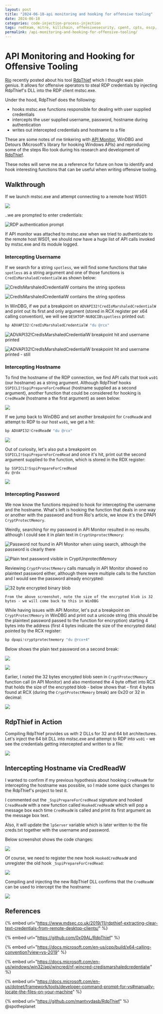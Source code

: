 ```yaml
---
layout: post
title: "2024-06-18-api monitoring and hooking for offensive tooling"
date: 2024-06-18
categories: code-injection-process-injection
tags: redteam, mitre, killchain, offensivesecurity, cpent, cpts, oscp, exploit
permalink: /api-monitoring-and-hooking-for-offensive-tooling/
---
```


# API Monitoring and Hooking for Offensive Tooling

[Rio](https://twitter.com/0x09al) recently posted about his tool [RdpThief](https://www.mdsec.co.uk/2019/11/rdpthief-extracting-clear-text-credentials-from-remote-desktop-clients/) which I thought was plain genius. It allows for offensive operators to steal RDP credentials by injecting RdpThief's DLL into the RDP client mstsc.exe.

Under the hood, RdpThief does the following:

* hooks mstsc.exe functions responsible for dealing with user supplied credentials
* intercepts the user supplied username, password, hostname during authentication
* writes out intercepted credentials and hostname to a file

These are some notes of me tinkering with [API Monitor](http://www.rohitab.com/apimonitor), WinDBG and Detours (Microsoft's library for hooking Windows APIs) and reproducing some of the steps Rio took during his research and development of [RdpThief](https://github.com/0x09AL/RdpThief).&#x20;

These notes will serve me as a reference for future on how to identify and hook interesting functions that can be useful when writing offensive tooling.

## Walkthrough

If we launch mstsc.exe and attempt connecting to a remote host WS01:

![](<../../.gitbook/assets/image (235).png>)

..we are prompted to enter credentials:

![RDP authentication prompt](<../../.gitbook/assets/image (227).png>)

If API monitor was attached to mstsc.exe when we tried to authenticate to the remote host WS01, we should now have a huge list of API calls invoked by mstsc.exe and its module logged.

### Intercepting Username

If we search for a string `spotless`, we will find some functions that take `spotless` as a string argument and one of those functions is `CredIsMarshaledCredentialW` as shown below:&#x20;

![CredIsMarshaledCredentialW contains the string spotless](../../.gitbook/assets/find-computername.gif)

![CredIsMarshaledCredentialW contains the string spotless](<../../.gitbook/assets/image (228).png>)

In WinDBG, if we put a breakpoint on `ADVAPI32!CredIsMarshaledCredentialW` and print out its first and only argument (stored in RCX register per x64 calling convention), we will see `DESKTOP-NU8QCIB\spotless` printed out:

```c
bp ADVAPI32!CredIsMarshaledCredentialW "du @rcx"
```

![ADVAPI32!CredIsMarshaledCredentialW breakpoint hit and username printed](../../.gitbook/assets/find-computername-windbg.gif)

![ADVAPI32!CredIsMarshaledCredentialW breakpoint hit and username printed - still](<../../.gitbook/assets/image (230).png>)

### Intercepting Hostname

To find the hostname of the RDP connection, we find API calls that took `ws01` (our hostname) as a string argument. Although RdpThief hooks `SSPICLI!SspiPrepareForCredRead` (hostname supplied as a second argument), another function that could be considered for hooking is `CredReadW` (hostname a the first argument) as seen below:

![](<../../.gitbook/assets/image (232).png>)

If we jump back to WinDBG and set another breakpoint for `CredReadW` and attempt to RDP to our host `ws01`, we get a hit:

```cpp
bp ADVAPI32!CredReadW "du @rcx"
```

![](<../../.gitbook/assets/image (233).png>)

Out of curiosity, let's also put a breakpoint on `SSPICLI!SspiPrepareForCredRead` and once it's hit, print out the second argument supplied to the function, which is stored in the RDX register:

```
bp SSPICLI!SspiPrepareForCredRead
du @rdx
```

![](<../../.gitbook/assets/image (234).png>)

### Intercepting Password

We now know the functions required to hook for intercepting the username and the hostname. What's left is hooking the function that deals in one way or another with the password and from Rio's article, we know it's the DPAPI `CryptProtectMemory`.&#x20;

Weirdly, searching for my password in API Monitor resulted in no results although I could see it in plain text in `CryptUnprotectMemory`:

![Password not found in API Monitor when using search, although the password is clearly there](<../../.gitbook/assets/image (244).png>)

![Plain text password visible in CryptUnprotectMemory](<../../.gitbook/assets/image (239).png>)

Reviewing `CryptProtectMemory` calls manually in API Monitor showed no plaintext password either, although there were multiple calls to the function and I would see the password already encrypted:

![32 byte encrypted binary blob](<../../.gitbook/assets/image (238).png>)

```
From the above screenshot, note the size of the encrypted blob is 32 bytes - we will come back to this in WinDBG
```

While having issues with API Monitor, let's put a breakpoint on `CryptProtectMemory` in WinDBG and print out a unicode string (this should be the plaintext password passed to the function for encryption) starting 4 bytes into the address (first 4 bytes indicate the size of the encrypted data) pointed by the RCX register:

```cpp
bp dpapi!cryptprotectmemory "du @rcx+4"
```

Below shows the plain text password on a second break:

![](../../.gitbook/assets/capture-password.gif)

![](<../../.gitbook/assets/image (237).png>)

Earlier, I noted the 32 bytes encrypted blob seen in `CryptProtectMemory` function call (in API Monitor) and also mentioned the 4 byte offset into RCX that holds the size of the encrypted blob - below shows that - first 4 bytes found at RCX (during the `CryptProtectMemory` break) are 0x20 or 32 in decimal:

![](<../../.gitbook/assets/image (240).png>)

## RdpThief in Action

Compiling RdpThief provides us with 2 DLLs for 32 and 64 bit architectures. Let's inject the 64 bit DLL into mstsc.exe and attempt to RDP into `ws01` - we see the credentials getting intercepted and written to a file:&#x20;

![](<../../.gitbook/assets/inject-rdp-thief (1).gif>)

## Intercepting Hostname via CredReadW

I wanted to confirm if my previous hypothesis about hooking `CredReadW` for intercepting the hostname was possible, so I made some quick changes to the RdpThief's project to test it.&#x20;

I commented out the `_SspiPrepareForCredRead` signature and hooked `CreadReadW` with a new function called `HookedCredReadW` which will pop a message box each time `CredReadW` is called and print its first argument as the message box text.&#x20;

Also, it will update the `lpServer` variable which is later written to the file creds.txt together with the username and password.

Below screenshot shows the code changes:

![](<../../.gitbook/assets/image (242).png>)

Of course, we need to register the new hook `HookedCredReadW` and unregister the old hook `_SspiPrepareForCredRead`:

![](<../../.gitbook/assets/image (243).png>)

Compiling and injecting the new RdpThief DLL confirms that the `CredReadW` can be used to intercept the the hostname:

![](<../../.gitbook/assets/inject-rdp-thief-credreadw (1).gif>)

## References

{% embed url="https://www.mdsec.co.uk/2019/11/rdpthief-extracting-clear-text-credentials-from-remote-desktop-clients/" %}

{% embed url="https://github.com/0x09AL/RdpThief" %}

{% embed url="https://docs.microsoft.com/en-us/cpp/build/x64-calling-convention?view=vs-2019" %}

{% embed url="https://docs.microsoft.com/en-us/windows/win32/api/wincred/nf-wincred-credismarshaledcredentialw" %}

{% embed url="https://docs.microsoft.com/en-us/dotnet/framework/tools/developer-command-prompt-for-vs#manually-locate-the-files-on-your-machine" %}

{% embed url="https://github.com/mantvydasb/RdpThief" %}
@spotheplanet
